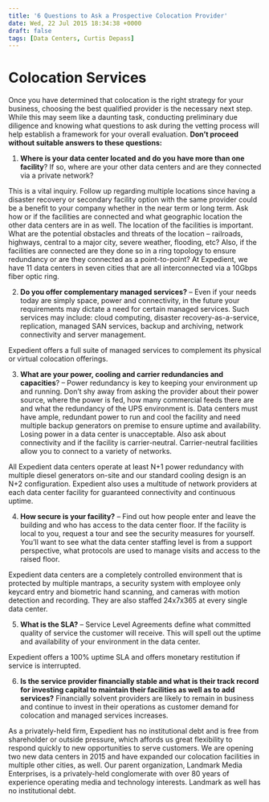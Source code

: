```yaml
---
title: '6 Questions to Ask a Prospective Colocation Provider'
date: Wed, 22 Jul 2015 18:34:38 +0000
draft: false
tags: [Data Centers, Curtis Depass]
---
```


Colocation Services
===================

Once you have determined that colocation is the right strategy for your business, choosing the best qualified provider is the necessary next step. While this may seem like a daunting task, conducting preliminary due diligence and knowing what questions to ask during the vetting process will help establish a framework for your overall evaluation. **Don’t proceed without suitable answers to these questions:**

1.  **Where is your data center located and do you have more than one facility**? If so, where are your other data centers and are they connected via a private network?

This is a vital inquiry. Follow up regarding multiple locations since having a disaster recovery or secondary facility option with the same provider could be a benefit to your company whether in the near term or long term. Ask how or if the facilities are connected and what geographic location the other data centers are in as well. The location of the facilities is important. What are the potential obstacles and threats of the location – railroads, highways, central to a major city, severe weather, flooding, etc? Also, if the facilities are connected are they done so in a ring topology to ensure redundancy or are they connected as a point-to-point? At Expedient, we have 11 data centers in seven cities that are all interconnected via a 10Gbps fiber optic ring.

2.  **Do you offer complementary managed services?** – Even if your needs today are simply space, power and connectivity, in the future your requirements may dictate a need for certain managed services. Such services may include: cloud computing, disaster recovery-as-a-service, replication, managed SAN services, backup and archiving, network connectivity and server management.

Expedient offers a full suite of managed services to complement its physical or virtual colocation offerings.

3.  **What are your power, cooling and carrier redundancies and capacities**? – Power redundancy is key to keeping your environment up and running. Don’t shy away from asking the provider about their power source, where the power is fed, how many commercial feeds there are and what the redundancy of the UPS environment is. Data centers must have ample, redundant power to run and cool the facility and need multiple backup generators on premise to ensure uptime and availability. Losing power in a data center is unacceptable. Also ask about connectivity and if the facility is carrier-neutral. Carrier-neutral facilities allow you to connect to a variety of networks.

All Expedient data centers operate at least N+1 power redundancy with multiple diesel generators on-site and our standard cooling design is an N+2 configuration. Expedient also uses a multitude of network providers at each data center facility for guaranteed connectivity and continuous uptime.

4.  **How secure is your facility?** – Find out how people enter and leave the building and who has access to the data center floor. If the facility is local to you, request a tour and see the security measures for yourself. You’ll want to see what the data center staffing level is from a support perspective, what protocols are used to manage visits and access to the raised floor.

Expedient data centers are a completely controlled environment that is protected by multiple mantraps, a security system with employee only keycard entry and biometric hand scanning, and cameras with motion detection and recording. They are also staffed 24x7x365 at every single data center.

5.  **What is the SLA?** – Service Level Agreements define what committed quality of service the customer will receive. This will spell out the uptime and availability of your environment in the data center.

Expedient offers a 100% uptime SLA and offers monetary restitution if service is interrupted.

6.  **Is the service provider financially stable and what is their track record for investing capital to maintain their facilities as well as to add services?** Financially solvent providers are likely to remain in business and continue to invest in their operations as customer demand for colocation and managed services increases.

As a privately-held firm, Expedient has no institutional debt and is free from shareholder or outside pressure, which affords us great flexibility to respond quickly to new opportunities to serve customers. We are opening two new data centers in 2015 and have expanded our colocation facilities in multiple other cities, as well. Our parent organization, Landmark Media Enterprises, is a privately-held conglomerate with over 80 years of experience operating media and technology interests. Landmark as well has no institutional debt.